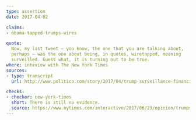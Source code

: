 ```yaml
---
type: assertion
date: 2017-04-02

claims:
- obama-tapped-trumps-wires

quote:
  Now, my last tweet — you know, the one that you are talking about,
  perhaps — was the one about being, in quotes, wiretapped, meaning
  surveilled. Guess what, it is turning out to be true.
where: inteview with The New York Times
sources:
- type: transcript
  url: http://www.politico.com/story/2017/04/trump-surveillance-financial-times-interview-236819

checks:
- checker: new-york-times
  short: There is still no evidence.
  source: https://www.nytimes.com/interactive/2017/06/23/opinion/trumps-lies.html
---
```

